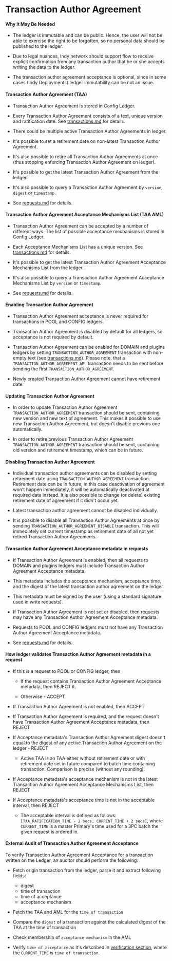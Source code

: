 # Transaction Author Agreement

#### Why It May Be Needed

- The ledger is immutable and can be public. Hence, the user will not be able to exercise the right to be forgotten, so no personal data should be published to the ledger.

- Due to legal nuances, Indy network should support flow to receive explicit confirmation from any transaction author that he or she accepts writing the data to the ledger.

- The transaction author agreement acceptance is optional, since in some cases (Indy Deployments) ledger immutability can be not an issue.

#### Transaction Author Agreement (TAA)

- Transaction Author Agreement is stored in Config Ledger.

- Every Transaction Author Agreement consists of a text, unique version and ratification date. See [transactions.md](https://github.com/hyperledger/indy-node/blob/master/docs/source/transactions.md) for details.

- There could be multiple active Transaction Author Agreements in ledger.

- It's possible to set a retirement date on non-latest Transaction Author Agreement.

- It's also possible to retire all Transaction Author Agreements at once (thus stopping enforcing Transaction Author Agreement on ledger).

- It's possible to get the latest Transaction Author Agreement from the ledger.

- It's also possible to query a Transaction Author Agreement by `version`, `digest` or `timestamp`.

- See [requests.md](https://github.com/hyperledger/indy-node/blob/master/docs/source/requests.md) for details.

#### Transaction Author Agreement Acceptance Mechanisms List (TAA AML)

- Transaction Author Agreement can be accepted by a number of different ways. The list of possible acceptance mechanisms is stored in Config Ledger. 

- Each Acceptance Mechanisms List has a unique version. See [transactions.md](https://github.com/hyperledger/indy-node/blob/master/docs/source/transactions.md) for details.

- It's possible to get the latest Transaction Author Agreement Acceptance Mechanisms List from the ledger.

- It's also possible to query a Transaction Author Agreement Acceptance Mechanisms List by `version`  or `timestamp`.

- See [requests.md](https://github.com/hyperledger/indy-node/blob/master/docs/source/requests.md) for details.

#### Enabling Transaction Author Agreement

- Transaction Author Agreement acceptance is never required for transactions in POOL and CONFIG ledgers.

- Transaction Author Agreement is disabled by default for all ledgers, so acceptance is not required by default.
 
- Transaction Author Agreement can be enabled for DOMAIN and plugins ledgers by setting `TRANSACTION_AUTHOR_AGREEMENT` transaction with non-empty text (see [transactions.md](https://github.com/hyperledger/indy-node/blob/master/docs/source/transactions.md)). Please note, that a `TRANSACTION_AUTHOR_AGREEMENT_AML` transaction needs to be sent before sending the first `TRANSACTION_AUTHOR_AGREEMENT`.

- Newly created Transaction Author Agreement cannot have retirement date.

#### Updating Transaction Author Agreement

- In order to update Transaction Author Agreement `TRANSACTION_AUTHOR_AGREEMENT` transaction should be sent, containing new version and new text of agreement. This makes it possible to use new Transaction Author Agreement, but doesn't disable previous one automatically.

- In order to retire previous Transaction Author Agreement `TRANSACTION_AUTHOR_AGREEMENT` transaction should be sent, containing old version and retirement timestamp, which can be in future.

#### Disabling Transaction Author Agreement

- Individual transaction author agreements can be disabled by setting retirement date using `TRANSACTION_AUTHOR_AGREEMENT` transaction. Retirement date can be in future, in this case deactivation of agreement won't happen immediately, it will be automatically deactivated at required date instead. It is also possible to change (or delete) existing retirement date of agreement if it didn't occur yet.

- Latest transaction author agreement cannot be disabled individually.

- It is possible to disable all Transaction Author Agreements at once by sending `TRANSACTION_AUTHOR_AGREEMENT_DISABLE` transaction. This will immediately set current timestamp as retirement date of all not yet retired Transaction Author Agreements.

#### Transaction Author Agreement Acceptance metadata in requests

- If Transaction Author Agreement is enabled, then all requests to DOMAIN and plugins ledgers must include Transaction Author Agreement Acceptance metadata.

- This metadata includes the acceptance mechanism, acceptance time, and the digest of the latest transaction author agreement on the ledger

- This metadata must be signed by the user (using a standard signature used in write requests).

- If Transaction Author Agreement is not set or disabled, then requests may have any Transaction Author Agreement Acceptance metadata.

- Requests to POOL and CONFIG ledgers must not have any Transaction Author Agreement Acceptance metadata.

- See [requests.md](https://github.com/hyperledger/indy-node/blob/master/docs/source/requests.md) for details.

#### How ledger validates Transaction Author Agreement metadata in a request

- If this is a request to POOL or CONFIG ledger, then
    
    - If the request contains Transaction Author Agreement Acceptance metadata, then REJECT it.
    
    - Otherwise - ACCEPT

- If Transaction Author Agreement is not enabled, then ACCEPT

- If Transaction Author Agreement is required, and the request doesn't have Transaction Author Agreement Acceptance metadata, then REJECT

- If Acceptance metadata's Transaction Author Agreement digest doesn't equal to the  digest of any active Transaction Author Agreement on the ledger - REJECT

  - Active TAA is an TAA either without retirement date or with retirement date set in future compared to batch time containing transaction. Comparison is precise (without any rounding).

- If Acceptance metadata's acceptance mechanism is not in the latest Transaction Author Agreement Acceptance Mechanisms List, then REJECT

- If Acceptance metadata's acceptance time is not in the acceptable interval, then REJECT
  
  - The acceptable interval is defined as follows: `[TAA_RATIFICATION_TIME - 2 secs; CURRENT_TIME + 2 secs]`, where `CURRENT_TIME` is a master Primary's time used for a 3PC batch the given request is ordered in.

#### External Audit of Transaction Author Agreement Acceptance 

To verify Transaction Author Agreement Acceptance for a transaction written on the Ledger, an auditor should perform the following:

- Fetch origin transaction from the ledger, parse it and extract following fields:
  - digest
  - time of transaction
  - time of acceptance
  - acceptance mechanism
  
- Fetch the TAA and AML for the `time of transaction`
- Compare the `digest` of a transaction against the calculated digest of the TAA at the time of transaction
- Check membership of `acceptance mechanism` in the AML
- Verify `time of acceptance` as it's described in [verification section](#how-ledger-validates-transaction-author-agreement-metadata-in-a-request), where the `CURRENT_TIME` is `time of transaction`.
